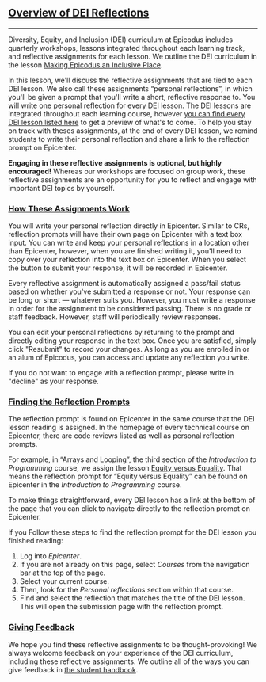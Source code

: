 ## [Overview of DEI Reflections](#overview-of-dei-reflections)

---

Diversity, Equity, and Inclusion (DEI) curriculum at Epicodus includes quarterly workshops, lessons integrated throughout each learning track, and reflective assignments for each lesson. We outline the DEI curriculum in the lesson [Making Epicodus an Inclusive Place](https://www.learnhowtoprogram.com/diversity-equity-and-inclusion/dei-curriculum-overview/making-epicodus-an-inclusive-place).

In this lesson, we'll discuss the reflective assignments that are tied to each DEI lesson. We also call these assignments “personal reflections”, in which you'll be given a prompt that you'll write a short, reflective response to. You will write one personal reflection for every DEI lesson. The DEI lessons are integrated throughout each learning course, however [you can find every DEI lesson listed here](https://www.learnhowtoprogram.com/diversity-equity-and-inclusion/dei-lessons) to get a preview of what's to come. To help you stay on track with theses assignments, at the end of every DEI lesson, we remind students to write their personal reflection and share a link to the reflection prompt on Epicenter.

**Engaging in these reflective assignments is optional, but highly encouraged!** Whereas our workshops are focused on group work, these reflective assignments are an opportunity for you to reflect and engage with important DEI topics by yourself.

### [How These Assignments Work](#how-these-assignments-work)

You will write your personal reflection directly in Epicenter. Similar to CRs, reflection prompts will have their own page on Epicenter with a text box input. You can write and keep your personal reflections in a location other than Epicenter, however, when you are finished writing it, you'll need to copy over your reflection into the text box on Epicenter. When you select the button to submit your response, it will be recorded in Epicenter.

Every reflective assignment is automatically assigned a pass/fail status based on whether you've submitted a response or not. Your response can be long or short — whatever suits you. However, you must write a response in order for the assignment to be considered passing. There is no grade or staff feedback. However, staff will periodically review responses.

You can edit your personal reflections by returning to the prompt and directly editing your response in the text box. Once you are satisfied, simply click "Resubmit" to record your changes. As long as you are enrolled in or an alum of Epicodus, you can access and update any reflection you write.

If you do not want to engage with a reflection prompt, please write in "decline" as your response. 

### [Finding the Reflection Prompts](#finding-the-reflection-prompts)

The reflection prompt is found on Epicenter in the same course that the DEI lesson reading is assigned. In the homepage of every technical course on Epicenter, there are code reviews listed as well as personal reflection prompts.

For example, in “Arrays and Looping”, the third section of the _Introduction to Programming_ course, we assign the lesson [Equity versus Equality](https://www.learnhowtoprogram.com/introduction-to-programming/arrays-and-looping/homework-equality-versus-equity). That means the reflection prompt for “Equity versus Equality” can be found on Epicenter in the _Introduction to Programming_ course. 

To make things straightforward, every DEI lesson has a link at the bottom of the page that you can click to navigate directly to the reflection prompt on Epicenter.

If you Follow these steps to find the reflection prompt for the DEI lesson you finished reading:

1.  Log into _Epicenter_.
2. If you are not already on this page, select _Courses_ from the navigation bar at the top of the page.
3. Select your current course.
4. Then, look for the _Personal reflections_ section within that course. 
5. Find and select the reflection that matches the title of the DEI lesson. This will open the submission page with the reflection prompt.

### [Giving Feedback](#giving-feedback)

We hope you find these reflective assignments to be thought-provoking! We always welcome feedback on your experience of the DEI curriculum, including these reflective assignments. We outline all of the ways you can give feedback in [the student handbook](https://www.learnhowtoprogram.com/introduction-to-programming/getting-started-at-epicodus/student-handbook#giving-feedback). 
